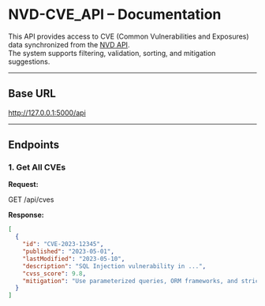# NVD-CVE_API – Documentation

This API provides access to CVE (Common Vulnerabilities and Exposures) data synchronized from the [NVD API](https://nvd.nist.gov/developers).  
The system supports filtering, validation, sorting, and mitigation suggestions.

---

## Base URL

http://127.0.0.1:5000/api


---

## Endpoints

### 1. Get All CVEs
**Request:**

GET /api/cves

**Response:**

```json
[
  {
    "id": "CVE-2023-12345",
    "published": "2023-05-01",
    "lastModified": "2023-05-10",
    "description": "SQL Injection vulnerability in ...",
    "cvss_score": 9.8,
    "mitigation": "Use parameterized queries, ORM frameworks, and strict input validation."
  }
]
